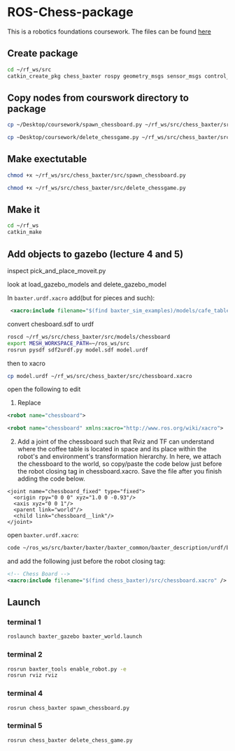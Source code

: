 # ROS-Chess-package

This is a robotics foundations coursework. The files can be found [here](https://moodle.gla.ac.uk/course/view.php?id=34588)

## Create package

```bash
cd ~/rf_ws/src
catkin_create_pkg chess_baxter rospy geometry_msgs sensor_msgs control_msgs trajectory_msgs baxter_core_msgs baxter_interface
```

## Copy nodes from courswork directory to package

```bash
cp ~/Desktop/coursework/spawn_chessboard.py ~/rf_ws/src/chess_baxter/src/spawn_chessboard.py
```

```bash
cp ~Desktop/coursework/delete_chessgame.py ~/rf_ws/src/chess_baxter/src/delete_chessgame.py
```

## Make exectutable

```bash
chmod +x ~/rf_ws/src/chess_baxter/src/spawn_chessboard.py
```

```bash
chmod +x ~/rf_ws/src/chess_baxter/src/delete_chessgame.py
```

## Make it

```bash
cd ~/rf_ws
catkin_make
```

## Add objects to gazebo (lecture 4 and 5)

inspect pick_and_place_moveit.py

look at load_gazebo_models and delete_gazebo_model

In `baxter.urdf.xacro` add(but for pieces and such):

```xml
 <xacro:include filename="$(find baxter_sim_examples)/models/cafe_table/cafe_table.xacro" />
```

convert chesboard.sdf to urdf 

```bash
roscd ~/rf_ws/src/chess_baxter/src/models/chessboard
export MESH_WORKSPACE_PATH=~/ros_ws/src
rosrun pysdf sdf2urdf.py model.sdf model.urdf
```

then to xacro

```bash
cp model.urdf ~/rf_ws/src/chess_baxter/src/chessboard.xacro
```

open the following to edit

1. Replace 
```xml
<robot name="chessboard"> 
```
```xml
<robot name="chessboard" xmlns:xacro="http://www.ros.org/wiki/xacro">
```

2. Add a joint of the chessboard such that Rviz and TF can understand where the coffee table is located in space and its place within the robot's and environment's transformation hierarchy. In here, we attach the chessboard to the world, so copy/paste the code below just before the robot closing tag in chessboard.xacro. Save the file after you finish adding the code below.

```
<joint name="chessboard_fixed" type="fixed">
  <origin rpy="0 0 0" xyz="1.0 0 -0.93"/>
  <axis xyz="0 0 1"/>
  <parent link="world"/>
  <child link="chessboard__link"/>
</joint>
```

open `baxter.urdf.xacro`:

```bash
code ~/ros_ws/src/baxter/baxter/baxter_common/baxter_description/urdf/baxter.urdf.xacro
```

 and add the following just before the robot closing tag:
 
 ```xml
<!-- Chess Board -->
<xacro:include filename="$(find chess_baxter)/src/chessboard.xacro" />
```

## Launch

### terminal 1

```bash
roslaunch baxter_gazebo baxter_world.launch
```

### terminal 2

```bash
rosrun baxter_tools enable_robot.py -e
rosrun rviz rviz
```

### terminal 4

```bash
rosrun chess_baxter spawn_chessboard.py
```

### terminal 5

```bash
rosrun chess_baxter delete_chess_game.py
```
